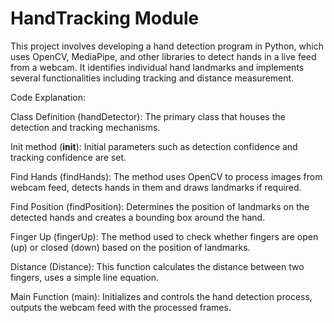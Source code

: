 # HandTracking Module

This project involves developing a hand detection program in Python, which uses OpenCV, MediaPipe, and other libraries to detect hands in a live feed from a webcam. It identifies individual hand landmarks and implements several functionalities including tracking and distance measurement.

Code Explanation:

Class Definition (handDetector): The primary class that houses the detection and tracking mechanisms.

Init method (__init__): Initial parameters such as detection confidence and tracking confidence are set.

Find Hands (findHands): The method uses OpenCV to process images from webcam feed, detects hands in them and draws landmarks if required.

Find Position (findPosition): Determines the position of landmarks on the detected hands and creates a bounding box around the hand.

Finger Up (fingerUp): The method used to check whether fingers are open (up) or closed (down) based on the position of landmarks.

Distance (Distance): This function calculates the distance between two fingers, uses a simple line equation.

Main Function (main): Initializes and controls the hand detection process, outputs the webcam feed with the processed frames.
